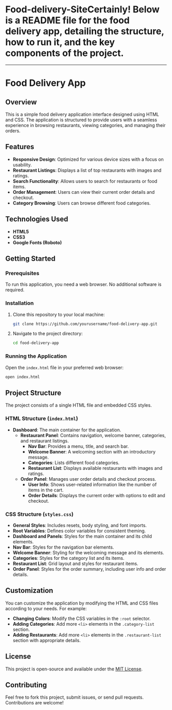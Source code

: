 # Food-delivery-SiteCertainly! Below is a README file for the food delivery app, detailing the structure, how to run it, and the key components of the project.

---

# Food Delivery App

## Overview
This is a simple food delivery application interface designed using HTML and CSS. The application is structured to provide users with a seamless experience in browsing restaurants, viewing categories, and managing their orders.

## Features
- **Responsive Design**: Optimized for various device sizes with a focus on usability.
- **Restaurant Listings**: Displays a list of top restaurants with images and ratings.
- **Search Functionality**: Allows users to search for restaurants or food items.
- **Order Management**: Users can view their current order details and checkout.
- **Category Browsing**: Users can browse different food categories.

## Technologies Used
- **HTML5**
- **CSS3**
- **Google Fonts (Roboto)**

## Getting Started

### Prerequisites
To run this application, you need a web browser. No additional software is required.

### Installation
1. Clone this repository to your local machine:
   ```bash
   git clone https://github.com/yourusername/food-delivery-app.git
   ```
2. Navigate to the project directory:
   ```bash
   cd food-delivery-app
   ```

### Running the Application
Open the `index.html` file in your preferred web browser:
```bash
open index.html
```

## Project Structure
The project consists of a single HTML file and embedded CSS styles.

### HTML Structure (`index.html`)
- **Dashboard**: The main container for the application.
  - **Restaurant Panel**: Contains navigation, welcome banner, categories, and restaurant listings.
    - **Nav Bar**: Provides a menu, title, and search bar.
    - **Welcome Banner**: A welcoming section with an introductory message.
    - **Categories**: Lists different food categories.
    - **Restaurant List**: Displays available restaurants with images and ratings.
  - **Order Panel**: Manages user order details and checkout process.
    - **User Info**: Shows user-related information like the number of items in the cart.
    - **Order Details**: Displays the current order with options to edit and checkout.

### CSS Structure (`styles.css`)
- **General Styles**: Includes resets, body styling, and font imports.
- **Root Variables**: Defines color variables for consistent theming.
- **Dashboard and Panels**: Styles for the main container and its child elements.
- **Nav Bar**: Styles for the navigation bar elements.
- **Welcome Banner**: Styling for the welcoming message and its elements.
- **Categories**: Styles for the category list and its items.
- **Restaurant List**: Grid layout and styles for restaurant items.
- **Order Panel**: Styles for the order summary, including user info and order details.

## Customization
You can customize the application by modifying the HTML and CSS files according to your needs. For example:
- **Changing Colors**: Modify the CSS variables in the `:root` selector.
- **Adding Categories**: Add more `<li>` elements in the `.category-list` section.
- **Adding Restaurants**: Add more `<li>` elements in the `.restaurant-list` section with appropriate details.

## License
This project is open-source and available under the [MIT License](LICENSE).

## Contributing
Feel free to fork this project, submit issues, or send pull requests. Contributions are welcome!


